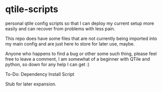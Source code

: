# qtile-scripts
personal qtile config scripts so that I can deploy my current setup more easily and can recover from problems with less pain.

This repo does have some files that are not currently being imported into my main config and are just here to store for later use, maybe.

Anyone who happens to find a bug or other some such thing, please feel free to leave a comment, I am somewhat of a beginner with QTile and python, so down for any help I can get :)


To-Do:
  Dependency Install Script

Stub for later expansion.

